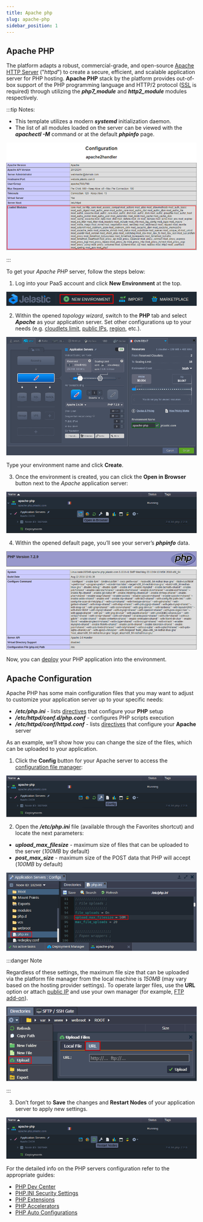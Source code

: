 ```yaml
---
title: Apache php
slug: apache-php
sidebar_position: 1
---
```


## Apache PHP

The platform adapts a robust, commercial-grade, and open-source [Apache HTTP Server](https://cloudmydc.com/) ("_httpd_") to create a secure, efficient, and scalable application server for PHP hosting. **Apache PHP** stack by the platform provides out-of-box support of the PHP programming language and HTTP/2 protocol ([SSL](https://cloudmydc.com/) is required) through utilizing the **_php7_module_** and **_http2_module_** modules respectively.

:::tip Notes:

- This template utilizes a modern **_systemd_** initialization daemon.
- The list of all modules loaded on the server can be viewed with the **_apachectl -M_** command or at the default **_phpinfo_** page.

<div style={{
    display:'flex',
    justifyContent: 'center',
    margin: '0 0 1rem 0'
}}>

![Locale Dropdown](./img/ApachePHP/01-phpinfo-loaded-modules.png)

</div>

:::

To get your _Apache PHP_ server, follow the steps below:

1. Log into your PaaS account and click **New Environment** at the top.

<div style={{
    display:'flex',
    justifyContent: 'center',
    margin: '0 0 1rem 0'
}}>

![Locale Dropdown](./img/ApachePHP/02-create-new-environment-button.png)

</div>

2. Within the opened _topology wizard_, switch to the **PHP** tab and select **_Apache_** as your application server. Set other configurations up to your needs (e.g. [cloudlets limit](https://cloudmydc.com/), [public IPs](https://cloudmydc.com/), [region](/docs/environment-management/environment-regions/choosing-a-region), etc.).

<div style={{
    display:'flex',
    justifyContent: 'center',
    margin: '0 0 1rem 0'
}}>

![Locale Dropdown](./img/ApachePHP/03-apache-php-topology-wizard.png)

</div>

Type your environment name and click **Create**.

3. Once the environment is created, you can click the **Open in Browser** button next to the _Apache_ application server:

<div style={{
    display:'flex',
    justifyContent: 'center',
    margin: '0 0 1rem 0'
}}>

![Locale Dropdown](./img/ApachePHP/04-apache-php-open-in-browser.png)

</div>

4. Within the opened default page, you’ll see your server’s **_phpinfo_** data.

<div style={{
    display:'flex',
    justifyContent: 'center',
    margin: '0 0 1rem 0'
}}>

![Locale Dropdown](./img/ApachePHP/05-apache-phpinfo-start-page.png)

</div>

Now, you can [deploy](https://cloudmydc.com/) your PHP application into the environment.

## Apache Configuration

Apache PHP has some main configuration files that you may want to adjust to customize your application server up to your specific needs:

- **_/etc/php.ini_** - lists [directives](https://cloudmydc.com/) that configure your **PHP** setup
- **_/etc/httpd/conf.d/php.conf_** - configures PHP scripts execution
- **_/etc/httpd/conf/httpd.conf_** - lists [directives](https://cloudmydc.com/) that configure your **Apache** server

As an example, we’ll show how you can change the size of the files, which can be uploaded to your application.

1. Click the **Config** button for your Apache server to access the [configuration file manager](/docs/application-setting/configuration-file-manager):

<div style={{
    display:'flex',
    justifyContent: 'center',
    margin: '0 0 1rem 0'
}}>

![Locale Dropdown](./img/ApachePHP/06-apache-php-config-button.png)

</div>

2. Open the **_/etc/php.ini_** file (available through the Favorites shortcut) and locate the next parameters:

- **_upload_max_filesize_** - maximum size of files that can be uploaded to the server (_100MB_ by default)
- **_post_max_size_** - maximum size of the POST data that PHP will accept (_100MB_ by default)

<div style={{
    display:'flex',
    justifyContent: 'center',
    margin: '0 0 1rem 0'
}}>

![Locale Dropdown](./img/ApachePHP/07-apache-adjust-phpini-file.png)

</div>

:::danger Note

Regardless of these settings, the maximum file size that can be uploaded via the platform file manager from the local machine is _150MB_ (may vary based on the hosting provider settings). To operate larger files, use the **URL** option or attach [public IP](/docs/application-setting/external-access-to-applications/public-ip) and use your own manager (for example, [FTP add-on](https://cloudmydc.com/)).

<div style={{
    display:'flex',
    justifyContent: 'center',
    margin: '0 0 1rem 0'
}}>

![Locale Dropdown](./img/ApachePHP/08-file-upload-via-url.png)

</div>

:::

3. Don’t forget to **Save** the changes and **Restart Nodes** of your application server to apply new settings.

<div style={{
    display:'flex',
    justifyContent: 'center',
    margin: '0 0 1rem 0'
}}>

![Locale Dropdown](./img/ApachePHP/09-apache-php-restart-nodes.png)

</div>

For the detailed info on the PHP servers configuration refer to the appropriate guides:

- [PHP Dev Center](https://cloudmydc.com/)
- [PHP.INI Security Settings](https://cloudmydc.com/)
- [PHP Extensions](https://cloudmydc.com/)
- [PHP Accelerators](https://cloudmydc.com/)
- [PHP Auto Configurations](https://cloudmydc.com/)
